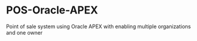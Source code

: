 # POS-Oracle-APEX
Point of sale system using Oracle APEX with enabling multiple organizations and one owner
